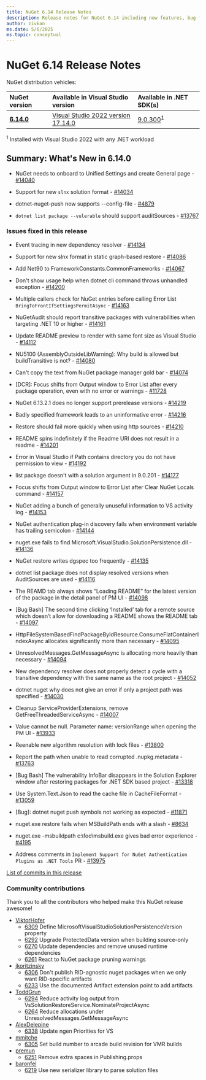 ```yaml
---
title: NuGet 6.14 Release Notes
description: Release notes for NuGet 6.14 including new features, bug fixes, and DCRs.
author: zivkan
ms.date: 5/6/2025
ms.topic: conceptual
---
```


# NuGet 6.14 Release Notes

NuGet distribution vehicles:

| NuGet version | Available in Visual Studio version | Available in .NET SDK(s) |
|:---|:---|:---|
| [**6.14.0**](https://nuget.org/downloads) | [Visual Studio 2022 version 17.14.0](https://visualstudio.microsoft.com/downloads/) | [9.0.300](https://dotnet.microsoft.com/download/dotnet/9.0)<sup>1</sup> |

<sup>1</sup> Installed with Visual Studio 2022 with any .NET workload

## Summary: What's New in 6.14.0

* NuGet needs to onboard to Unified Settings and create General page - [#14040](https://github.com/NuGet/Home/issues/14040)

* Support for new `slnx` solution format - [#14034](https://github.com/NuGet/Home/issues/14034)

* dotnet-nuget-push now supports --config-file - [#4879](https://github.com/NuGet/Home/issues/4879)

* `dotnet list package --vulerable` should support auditSources - [#13767](https://github.com/NuGet/Home/issues/13767)

### Issues fixed in this release

* Event tracing in new dependency resolver - [#14134](https://github.com/NuGet/Home/issues/14134)

* Support for new slnx format in static graph-based restore - [#14086](https://github.com/NuGet/Home/issues/14086)

* Add Net90 to FrameworkConstants.CommonFrameworks - [#14067](https://github.com/NuGet/Home/issues/14067)

* Don&#39;t show usage help when dotnet cli command throws unhandled exception - [#14200](https://github.com/NuGet/Home/issues/14200)

* Multiple callers check for NuGet entries before calling Error List `BringToFrontIfSettingsPermitAsync` - [#14163](https://github.com/NuGet/Home/issues/14163)

* NuGetAudit should report transitive packages with vulnerabilities when targeting .NET 10 or higher - [#14161](https://github.com/NuGet/Home/issues/14161)

* Update README preview to render with same font size as Visual Studio - [#14112](https://github.com/NuGet/Home/issues/14112)

* NU5100 (AssemblyOutsideLibWarning): Why build is allowed but buildTransitive is not? - [#14080](https://github.com/NuGet/Home/issues/14080)

* Can&#39;t copy the text from NuGet package manager gold bar - [#14074](https://github.com/NuGet/Home/issues/14074)

* [DCR]: Focus shifts from Output window to Error List after every package operation, even with no error or warnings - [#11728](https://github.com/NuGet/Home/issues/11728)

* NuGet 6.13.2.1 does no longer support prerelease versions - [#14219](https://github.com/NuGet/Home/issues/14219)

* Badly specified framework leads to an uninformative error - [#14216](https://github.com/NuGet/Home/issues/14216)

* Restore should fail more quickly when using http sources - [#14210](https://github.com/NuGet/Home/issues/14210)

* README spins indefinitely if the Readme URI does not result in a readme - [#14201](https://github.com/NuGet/Home/issues/14201)

* Error in Visual Studio if Path contains directory you do not have permission to view - [#14192](https://github.com/NuGet/Home/issues/14192)

* list package doesn&#39;t with a solution argument in 9.0.201 - [#14177](https://github.com/NuGet/Home/issues/14177)

* Focus shifts from Output window to Error List after Clear NuGet Locals command - [#14157](https://github.com/NuGet/Home/issues/14157)

* NuGet adding a bunch of generally unuseful information to VS activity log - [#14153](https://github.com/NuGet/Home/issues/14153)

* NuGet authentication plug-in discovery fails when environment variable has trailing semicolon - [#14144](https://github.com/NuGet/Home/issues/14144)

* nuget.exe fails to find Microsoft.VisualStudio.SolutionPersistence.dll - [#14136](https://github.com/NuGet/Home/issues/14136)

* NuGet restore writes dgspec too frequently - [#14135](https://github.com/NuGet/Home/issues/14135)

* dotnet list package does not display resolved versions when AuditSources are used - [#14116](https://github.com/NuGet/Home/issues/14116)

* The REAMD tab always shows “Loading README” for the latest version of the package in the detail panel of PM UI - [#14098](https://github.com/NuGet/Home/issues/14098)

* [Bug Bash] The second time clicking ‘Installed’ tab for a remote source which doesn’t allow for downloading a README shows the README tab - [#14097](https://github.com/NuGet/Home/issues/14097)

* HttpFileSystemBasedFindPackageByIdResource.ConsumeFlatContainerIndexAsync allocates significantly more than necessary - [#14095](https://github.com/NuGet/Home/issues/14095)

* UnresolvedMessages.GetMessageAsync is allocating more heavily than necessary - [#14094](https://github.com/NuGet/Home/issues/14094)

* New dependency resolver does not properly detect a cycle with a transitive dependency with the same name as the root project - [#14052](https://github.com/NuGet/Home/issues/14052)

* dotnet nuget why does not give an error if only a project path was specified - [#14030](https://github.com/NuGet/Home/issues/14030)

* Cleanup ServiceProviderExtensions, remove GetFreeThreadedServiceAsync - [#14007](https://github.com/NuGet/Home/issues/14007)

* Value cannot be null. Parameter name: versionRange when opening the PM UI - [#13933](https://github.com/NuGet/Home/issues/13933)

* Reenable new algorithm resolution with lock files - [#13800](https://github.com/NuGet/Home/issues/13800)

* Report the path when unable to read corrupted .nupkg.metadata  - [#13763](https://github.com/NuGet/Home/issues/13763)

* [Bug Bash] The vulnerability InfoBar disappears in the Solution Explorer window after restoring packages for .NET SDK based project - [#13318](https://github.com/NuGet/Home/issues/13318)

* Use System.Text.Json to read  the cache file in CacheFileFormat - [#13059](https://github.com/NuGet/Home/issues/13059)

* [Bug]: dotnet nuget push symbols not working as expected - [#11871](https://github.com/NuGet/Home/issues/11871)

* nuget.exe restore fails when MSBuildPath ends with a slash - [#8634](https://github.com/NuGet/Home/issues/8634)

* nuget.exe -msbuildpath c:\foo\msbuild.exe gives bad error experience - [#4195](https://github.com/NuGet/Home/issues/4195)

* Address comments in `Implement Support for NuGet Authentication Plugins as .NET Tools` PR - [#13975](https://github.com/NuGet/Home/issues/13975)

[List of commits in this release](https://github.com/NuGet/NuGet.Client/compare/6.13.2.1...6.14.0.116)

### Community contributions

Thank you to all the contributors who helped make this NuGet release awesome!

* [ViktorHofer](https://github.com/NuGet/NuGet.Client/pull/6309)
  * [6309](https://github.com/NuGet/NuGet.Client/pull/6309) Define MicrosoftVisualStudioSolutionPersistenceVersion property
  * [6292](https://github.com/NuGet/NuGet.Client/pull/6292) Upgrade ProtectedData version when building source-only
  * [6270](https://github.com/NuGet/NuGet.Client/pull/6270) Update dependencies and remove unused runtime dependencies
  * [6261](https://github.com/NuGet/NuGet.Client/pull/6261) React to NuGet package pruning warnings
* [jkoritzinsky](https://github.com/NuGet/NuGet.Client/pull/6306)
  * [6306](https://github.com/NuGet/NuGet.Client/pull/6306) Don't publish RID-agnostic nuget packages when we only want RID-specific artifacts
  * [6233](https://github.com/NuGet/NuGet.Client/pull/6233) Use the documented Artifact extension point to add artifacts
* [ToddGrun](https://github.com/NuGet/NuGet.Client/pull/6294)
  * [6294](https://github.com/NuGet/NuGet.Client/pull/6294) Reduce activity log output from VsSolutionRestoreService.NominateProjectAsync
  * [6264](https://github.com/NuGet/NuGet.Client/pull/6264) Reduce allocations under UnresolvedMessages.GetMessageAsync
* [AlexDelepine](https://github.com/NuGet/NuGet.Client/pull/6338)
  * [6338](https://github.com/NuGet/NuGet.Client/pull/6338) Update ngen Priorities for VS
* [mmitche](https://github.com/NuGet/NuGet.Client/pull/6305)
  * [6305](https://github.com/NuGet/NuGet.Client/pull/6305) Set build number to arcade build revision for VMR builds
* [premun](https://github.com/NuGet/NuGet.Client/pull/6251)
  * [6251](https://github.com/NuGet/NuGet.Client/pull/6251) Remove extra spaces in Publishing.props
* [baronfel](https://github.com/NuGet/NuGet.Client/pull/6219)
  * [6219](https://github.com/NuGet/NuGet.Client/pull/6219) Use new serializer library to parse solution files

